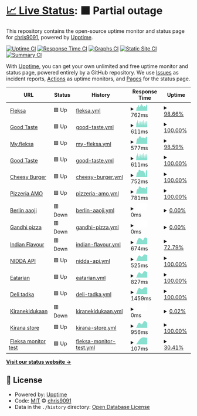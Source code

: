 # [📈 Live Status](https://demo.upptime.js.org): <!--live status--> **🟧 Partial outage**

This repository contains the open-source uptime monitor and status page for [chris9091](https://demo.upptime.js.org), powered by [Upptime](https://github.com/upptime/upptime).

[![Uptime CI](https://github.com/chris9091/Monitor/workflows/Uptime%20CI/badge.svg)](https://github.com/chris9091/Monitor/actions?query=workflow%3A%22Uptime+CI%22)
[![Response Time CI](https://github.com/chris9091/Monitor/workflows/Response%20Time%20CI/badge.svg)](https://github.com/chris9091/Monitor/actions?query=workflow%3A%22Response+Time+CI%22)
[![Graphs CI](https://github.com/chris9091/Monitor/workflows/Graphs%20CI/badge.svg)](https://github.com/chris9091/Monitor/actions?query=workflow%3A%22Graphs+CI%22)
[![Static Site CI](https://github.com/chris9091/Monitor/workflows/Static%20Site%20CI/badge.svg)](https://github.com/chris9091/Monitor/actions?query=workflow%3A%22Static+Site+CI%22)
[![Summary CI](https://github.com/chris9091/Monitor/workflows/Summary%20CI/badge.svg)](https://github.com/chris9091/Monitor/actions?query=workflow%3A%22Summary+CI%22)

With [Upptime](https://upptime.js.org), you can get your own unlimited and free uptime monitor and status page, powered entirely by a GitHub repository. We use [Issues](https://github.com/chris9091/Monitor/issues) as incident reports, [Actions](https://github.com/chris9091/Monitor/actions) as uptime monitors, and [Pages](https://demo.upptime.js.org) for the status page.

<!--start: status pages-->
<!-- This summary is generated by Upptime (https://github.com/upptime/upptime) -->
<!-- Do not edit this manually, your changes will be overwritten -->
<!-- prettier-ignore -->
| URL | Status | History | Response Time | Uptime |
| --- | ------ | ------- | ------------- | ------ |
| <img alt="" src="https://favicons.githubusercontent.com/fleksa.com" height="13"> [Fleksa](https://fleksa.com) | 🟩 Up | [fleksa.yml](https://github.com/chris9091/Monitor/commits/HEAD/history/fleksa.yml) | <details><summary><img alt="Response time graph" src="./graphs/fleksa/response-time-week.png" height="20"> 762ms</summary><br><a href="https://chris9091.github.io/Monitor/history/fleksa"><img alt="Response time 762" src="https://img.shields.io/endpoint?url=https%3A%2F%2Fraw.githubusercontent.com%2Fchris9091%2FMonitor%2FHEAD%2Fapi%2Ffleksa%2Fresponse-time.json"></a><br><a href="https://chris9091.github.io/Monitor/history/fleksa"><img alt="24-hour response time 762" src="https://img.shields.io/endpoint?url=https%3A%2F%2Fraw.githubusercontent.com%2Fchris9091%2FMonitor%2FHEAD%2Fapi%2Ffleksa%2Fresponse-time-day.json"></a><br><a href="https://chris9091.github.io/Monitor/history/fleksa"><img alt="7-day response time 762" src="https://img.shields.io/endpoint?url=https%3A%2F%2Fraw.githubusercontent.com%2Fchris9091%2FMonitor%2FHEAD%2Fapi%2Ffleksa%2Fresponse-time-week.json"></a><br><a href="https://chris9091.github.io/Monitor/history/fleksa"><img alt="30-day response time 762" src="https://img.shields.io/endpoint?url=https%3A%2F%2Fraw.githubusercontent.com%2Fchris9091%2FMonitor%2FHEAD%2Fapi%2Ffleksa%2Fresponse-time-month.json"></a><br><a href="https://chris9091.github.io/Monitor/history/fleksa"><img alt="1-year response time 762" src="https://img.shields.io/endpoint?url=https%3A%2F%2Fraw.githubusercontent.com%2Fchris9091%2FMonitor%2FHEAD%2Fapi%2Ffleksa%2Fresponse-time-year.json"></a></details> | <details><summary><a href="https://chris9091.github.io/Monitor/history/fleksa">98.66%</a></summary><a href="https://chris9091.github.io/Monitor/history/fleksa"><img alt="All-time uptime 98.66%" src="https://img.shields.io/endpoint?url=https%3A%2F%2Fraw.githubusercontent.com%2Fchris9091%2FMonitor%2FHEAD%2Fapi%2Ffleksa%2Fuptime.json"></a><br><a href="https://chris9091.github.io/Monitor/history/fleksa"><img alt="24-hour uptime 98.66%" src="https://img.shields.io/endpoint?url=https%3A%2F%2Fraw.githubusercontent.com%2Fchris9091%2FMonitor%2FHEAD%2Fapi%2Ffleksa%2Fuptime-day.json"></a><br><a href="https://chris9091.github.io/Monitor/history/fleksa"><img alt="7-day uptime 98.66%" src="https://img.shields.io/endpoint?url=https%3A%2F%2Fraw.githubusercontent.com%2Fchris9091%2FMonitor%2FHEAD%2Fapi%2Ffleksa%2Fuptime-week.json"></a><br><a href="https://chris9091.github.io/Monitor/history/fleksa"><img alt="30-day uptime 98.66%" src="https://img.shields.io/endpoint?url=https%3A%2F%2Fraw.githubusercontent.com%2Fchris9091%2FMonitor%2FHEAD%2Fapi%2Ffleksa%2Fuptime-month.json"></a><br><a href="https://chris9091.github.io/Monitor/history/fleksa"><img alt="1-year uptime 98.66%" src="https://img.shields.io/endpoint?url=https%3A%2F%2Fraw.githubusercontent.com%2Fchris9091%2FMonitor%2FHEAD%2Fapi%2Ffleksa%2Fuptime-year.json"></a></details>
| <img alt="" src="https://favicons.githubusercontent.com/goodtaste.fleksa.de" height="13"> [Good Taste](https://goodtaste.fleksa.de) | 🟩 Up | [good-taste.yml](https://github.com/chris9091/Monitor/commits/HEAD/history/good-taste.yml) | <details><summary><img alt="Response time graph" src="./graphs/good-taste/response-time-week.png" height="20"> 611ms</summary><br><a href="https://chris9091.github.io/Monitor/history/good-taste"><img alt="Response time 611" src="https://img.shields.io/endpoint?url=https%3A%2F%2Fraw.githubusercontent.com%2Fchris9091%2FMonitor%2FHEAD%2Fapi%2Fgood-taste%2Fresponse-time.json"></a><br><a href="https://chris9091.github.io/Monitor/history/good-taste"><img alt="24-hour response time 611" src="https://img.shields.io/endpoint?url=https%3A%2F%2Fraw.githubusercontent.com%2Fchris9091%2FMonitor%2FHEAD%2Fapi%2Fgood-taste%2Fresponse-time-day.json"></a><br><a href="https://chris9091.github.io/Monitor/history/good-taste"><img alt="7-day response time 611" src="https://img.shields.io/endpoint?url=https%3A%2F%2Fraw.githubusercontent.com%2Fchris9091%2FMonitor%2FHEAD%2Fapi%2Fgood-taste%2Fresponse-time-week.json"></a><br><a href="https://chris9091.github.io/Monitor/history/good-taste"><img alt="30-day response time 611" src="https://img.shields.io/endpoint?url=https%3A%2F%2Fraw.githubusercontent.com%2Fchris9091%2FMonitor%2FHEAD%2Fapi%2Fgood-taste%2Fresponse-time-month.json"></a><br><a href="https://chris9091.github.io/Monitor/history/good-taste"><img alt="1-year response time 611" src="https://img.shields.io/endpoint?url=https%3A%2F%2Fraw.githubusercontent.com%2Fchris9091%2FMonitor%2FHEAD%2Fapi%2Fgood-taste%2Fresponse-time-year.json"></a></details> | <details><summary><a href="https://chris9091.github.io/Monitor/history/good-taste">100.00%</a></summary><a href="https://chris9091.github.io/Monitor/history/good-taste"><img alt="All-time uptime 100.00%" src="https://img.shields.io/endpoint?url=https%3A%2F%2Fraw.githubusercontent.com%2Fchris9091%2FMonitor%2FHEAD%2Fapi%2Fgood-taste%2Fuptime.json"></a><br><a href="https://chris9091.github.io/Monitor/history/good-taste"><img alt="24-hour uptime 100.00%" src="https://img.shields.io/endpoint?url=https%3A%2F%2Fraw.githubusercontent.com%2Fchris9091%2FMonitor%2FHEAD%2Fapi%2Fgood-taste%2Fuptime-day.json"></a><br><a href="https://chris9091.github.io/Monitor/history/good-taste"><img alt="7-day uptime 100.00%" src="https://img.shields.io/endpoint?url=https%3A%2F%2Fraw.githubusercontent.com%2Fchris9091%2FMonitor%2FHEAD%2Fapi%2Fgood-taste%2Fuptime-week.json"></a><br><a href="https://chris9091.github.io/Monitor/history/good-taste"><img alt="30-day uptime 100.00%" src="https://img.shields.io/endpoint?url=https%3A%2F%2Fraw.githubusercontent.com%2Fchris9091%2FMonitor%2FHEAD%2Fapi%2Fgood-taste%2Fuptime-month.json"></a><br><a href="https://chris9091.github.io/Monitor/history/good-taste"><img alt="1-year uptime 100.00%" src="https://img.shields.io/endpoint?url=https%3A%2F%2Fraw.githubusercontent.com%2Fchris9091%2FMonitor%2FHEAD%2Fapi%2Fgood-taste%2Fuptime-year.json"></a></details>
| <img alt="" src="https://favicons.githubusercontent.com/my.fleksa.com" height="13"> [My.fleksa](https://my.fleksa.com) | 🟩 Up | [my-fleksa.yml](https://github.com/chris9091/Monitor/commits/HEAD/history/my-fleksa.yml) | <details><summary><img alt="Response time graph" src="./graphs/my-fleksa/response-time-week.png" height="20"> 577ms</summary><br><a href="https://chris9091.github.io/Monitor/history/my-fleksa"><img alt="Response time 577" src="https://img.shields.io/endpoint?url=https%3A%2F%2Fraw.githubusercontent.com%2Fchris9091%2FMonitor%2FHEAD%2Fapi%2Fmy-fleksa%2Fresponse-time.json"></a><br><a href="https://chris9091.github.io/Monitor/history/my-fleksa"><img alt="24-hour response time 577" src="https://img.shields.io/endpoint?url=https%3A%2F%2Fraw.githubusercontent.com%2Fchris9091%2FMonitor%2FHEAD%2Fapi%2Fmy-fleksa%2Fresponse-time-day.json"></a><br><a href="https://chris9091.github.io/Monitor/history/my-fleksa"><img alt="7-day response time 577" src="https://img.shields.io/endpoint?url=https%3A%2F%2Fraw.githubusercontent.com%2Fchris9091%2FMonitor%2FHEAD%2Fapi%2Fmy-fleksa%2Fresponse-time-week.json"></a><br><a href="https://chris9091.github.io/Monitor/history/my-fleksa"><img alt="30-day response time 577" src="https://img.shields.io/endpoint?url=https%3A%2F%2Fraw.githubusercontent.com%2Fchris9091%2FMonitor%2FHEAD%2Fapi%2Fmy-fleksa%2Fresponse-time-month.json"></a><br><a href="https://chris9091.github.io/Monitor/history/my-fleksa"><img alt="1-year response time 577" src="https://img.shields.io/endpoint?url=https%3A%2F%2Fraw.githubusercontent.com%2Fchris9091%2FMonitor%2FHEAD%2Fapi%2Fmy-fleksa%2Fresponse-time-year.json"></a></details> | <details><summary><a href="https://chris9091.github.io/Monitor/history/my-fleksa">98.59%</a></summary><a href="https://chris9091.github.io/Monitor/history/my-fleksa"><img alt="All-time uptime 98.59%" src="https://img.shields.io/endpoint?url=https%3A%2F%2Fraw.githubusercontent.com%2Fchris9091%2FMonitor%2FHEAD%2Fapi%2Fmy-fleksa%2Fuptime.json"></a><br><a href="https://chris9091.github.io/Monitor/history/my-fleksa"><img alt="24-hour uptime 98.59%" src="https://img.shields.io/endpoint?url=https%3A%2F%2Fraw.githubusercontent.com%2Fchris9091%2FMonitor%2FHEAD%2Fapi%2Fmy-fleksa%2Fuptime-day.json"></a><br><a href="https://chris9091.github.io/Monitor/history/my-fleksa"><img alt="7-day uptime 98.59%" src="https://img.shields.io/endpoint?url=https%3A%2F%2Fraw.githubusercontent.com%2Fchris9091%2FMonitor%2FHEAD%2Fapi%2Fmy-fleksa%2Fuptime-week.json"></a><br><a href="https://chris9091.github.io/Monitor/history/my-fleksa"><img alt="30-day uptime 98.59%" src="https://img.shields.io/endpoint?url=https%3A%2F%2Fraw.githubusercontent.com%2Fchris9091%2FMonitor%2FHEAD%2Fapi%2Fmy-fleksa%2Fuptime-month.json"></a><br><a href="https://chris9091.github.io/Monitor/history/my-fleksa"><img alt="1-year uptime 98.59%" src="https://img.shields.io/endpoint?url=https%3A%2F%2Fraw.githubusercontent.com%2Fchris9091%2FMonitor%2FHEAD%2Fapi%2Fmy-fleksa%2Fuptime-year.json"></a></details>
| <img alt="" src="https://favicons.githubusercontent.com/goodtaste.fleksa.de" height="13"> [Good Taste](https://goodtaste.fleksa.de/) | 🟩 Up | [good-taste.yml](https://github.com/chris9091/Monitor/commits/HEAD/history/good-taste.yml) | <details><summary><img alt="Response time graph" src="./graphs/good-taste/response-time-week.png" height="20"> 611ms</summary><br><a href="https://chris9091.github.io/Monitor/history/good-taste"><img alt="Response time 611" src="https://img.shields.io/endpoint?url=https%3A%2F%2Fraw.githubusercontent.com%2Fchris9091%2FMonitor%2FHEAD%2Fapi%2Fgood-taste%2Fresponse-time.json"></a><br><a href="https://chris9091.github.io/Monitor/history/good-taste"><img alt="24-hour response time 611" src="https://img.shields.io/endpoint?url=https%3A%2F%2Fraw.githubusercontent.com%2Fchris9091%2FMonitor%2FHEAD%2Fapi%2Fgood-taste%2Fresponse-time-day.json"></a><br><a href="https://chris9091.github.io/Monitor/history/good-taste"><img alt="7-day response time 611" src="https://img.shields.io/endpoint?url=https%3A%2F%2Fraw.githubusercontent.com%2Fchris9091%2FMonitor%2FHEAD%2Fapi%2Fgood-taste%2Fresponse-time-week.json"></a><br><a href="https://chris9091.github.io/Monitor/history/good-taste"><img alt="30-day response time 611" src="https://img.shields.io/endpoint?url=https%3A%2F%2Fraw.githubusercontent.com%2Fchris9091%2FMonitor%2FHEAD%2Fapi%2Fgood-taste%2Fresponse-time-month.json"></a><br><a href="https://chris9091.github.io/Monitor/history/good-taste"><img alt="1-year response time 611" src="https://img.shields.io/endpoint?url=https%3A%2F%2Fraw.githubusercontent.com%2Fchris9091%2FMonitor%2FHEAD%2Fapi%2Fgood-taste%2Fresponse-time-year.json"></a></details> | <details><summary><a href="https://chris9091.github.io/Monitor/history/good-taste">100.00%</a></summary><a href="https://chris9091.github.io/Monitor/history/good-taste"><img alt="All-time uptime 100.00%" src="https://img.shields.io/endpoint?url=https%3A%2F%2Fraw.githubusercontent.com%2Fchris9091%2FMonitor%2FHEAD%2Fapi%2Fgood-taste%2Fuptime.json"></a><br><a href="https://chris9091.github.io/Monitor/history/good-taste"><img alt="24-hour uptime 100.00%" src="https://img.shields.io/endpoint?url=https%3A%2F%2Fraw.githubusercontent.com%2Fchris9091%2FMonitor%2FHEAD%2Fapi%2Fgood-taste%2Fuptime-day.json"></a><br><a href="https://chris9091.github.io/Monitor/history/good-taste"><img alt="7-day uptime 100.00%" src="https://img.shields.io/endpoint?url=https%3A%2F%2Fraw.githubusercontent.com%2Fchris9091%2FMonitor%2FHEAD%2Fapi%2Fgood-taste%2Fuptime-week.json"></a><br><a href="https://chris9091.github.io/Monitor/history/good-taste"><img alt="30-day uptime 100.00%" src="https://img.shields.io/endpoint?url=https%3A%2F%2Fraw.githubusercontent.com%2Fchris9091%2FMonitor%2FHEAD%2Fapi%2Fgood-taste%2Fuptime-month.json"></a><br><a href="https://chris9091.github.io/Monitor/history/good-taste"><img alt="1-year uptime 100.00%" src="https://img.shields.io/endpoint?url=https%3A%2F%2Fraw.githubusercontent.com%2Fchris9091%2FMonitor%2FHEAD%2Fapi%2Fgood-taste%2Fuptime-year.json"></a></details>
| <img alt="" src="https://favicons.githubusercontent.com/cheesyburger-walsrode.de" height="13"> [Cheesy Burger](https://cheesyburger-walsrode.de/) | 🟩 Up | [cheesy-burger.yml](https://github.com/chris9091/Monitor/commits/HEAD/history/cheesy-burger.yml) | <details><summary><img alt="Response time graph" src="./graphs/cheesy-burger/response-time-week.png" height="20"> 752ms</summary><br><a href="https://chris9091.github.io/Monitor/history/cheesy-burger"><img alt="Response time 752" src="https://img.shields.io/endpoint?url=https%3A%2F%2Fraw.githubusercontent.com%2Fchris9091%2FMonitor%2FHEAD%2Fapi%2Fcheesy-burger%2Fresponse-time.json"></a><br><a href="https://chris9091.github.io/Monitor/history/cheesy-burger"><img alt="24-hour response time 752" src="https://img.shields.io/endpoint?url=https%3A%2F%2Fraw.githubusercontent.com%2Fchris9091%2FMonitor%2FHEAD%2Fapi%2Fcheesy-burger%2Fresponse-time-day.json"></a><br><a href="https://chris9091.github.io/Monitor/history/cheesy-burger"><img alt="7-day response time 752" src="https://img.shields.io/endpoint?url=https%3A%2F%2Fraw.githubusercontent.com%2Fchris9091%2FMonitor%2FHEAD%2Fapi%2Fcheesy-burger%2Fresponse-time-week.json"></a><br><a href="https://chris9091.github.io/Monitor/history/cheesy-burger"><img alt="30-day response time 752" src="https://img.shields.io/endpoint?url=https%3A%2F%2Fraw.githubusercontent.com%2Fchris9091%2FMonitor%2FHEAD%2Fapi%2Fcheesy-burger%2Fresponse-time-month.json"></a><br><a href="https://chris9091.github.io/Monitor/history/cheesy-burger"><img alt="1-year response time 752" src="https://img.shields.io/endpoint?url=https%3A%2F%2Fraw.githubusercontent.com%2Fchris9091%2FMonitor%2FHEAD%2Fapi%2Fcheesy-burger%2Fresponse-time-year.json"></a></details> | <details><summary><a href="https://chris9091.github.io/Monitor/history/cheesy-burger">100.00%</a></summary><a href="https://chris9091.github.io/Monitor/history/cheesy-burger"><img alt="All-time uptime 100.00%" src="https://img.shields.io/endpoint?url=https%3A%2F%2Fraw.githubusercontent.com%2Fchris9091%2FMonitor%2FHEAD%2Fapi%2Fcheesy-burger%2Fuptime.json"></a><br><a href="https://chris9091.github.io/Monitor/history/cheesy-burger"><img alt="24-hour uptime 100.00%" src="https://img.shields.io/endpoint?url=https%3A%2F%2Fraw.githubusercontent.com%2Fchris9091%2FMonitor%2FHEAD%2Fapi%2Fcheesy-burger%2Fuptime-day.json"></a><br><a href="https://chris9091.github.io/Monitor/history/cheesy-burger"><img alt="7-day uptime 100.00%" src="https://img.shields.io/endpoint?url=https%3A%2F%2Fraw.githubusercontent.com%2Fchris9091%2FMonitor%2FHEAD%2Fapi%2Fcheesy-burger%2Fuptime-week.json"></a><br><a href="https://chris9091.github.io/Monitor/history/cheesy-burger"><img alt="30-day uptime 100.00%" src="https://img.shields.io/endpoint?url=https%3A%2F%2Fraw.githubusercontent.com%2Fchris9091%2FMonitor%2FHEAD%2Fapi%2Fcheesy-burger%2Fuptime-month.json"></a><br><a href="https://chris9091.github.io/Monitor/history/cheesy-burger"><img alt="1-year uptime 100.00%" src="https://img.shields.io/endpoint?url=https%3A%2F%2Fraw.githubusercontent.com%2Fchris9091%2FMonitor%2FHEAD%2Fapi%2Fcheesy-burger%2Fuptime-year.json"></a></details>
| <img alt="" src="https://favicons.githubusercontent.com/amopizzeria.de" height="13"> [Pizzeria AMO](https://amopizzeria.de) | 🟩 Up | [pizzeria-amo.yml](https://github.com/chris9091/Monitor/commits/HEAD/history/pizzeria-amo.yml) | <details><summary><img alt="Response time graph" src="./graphs/pizzeria-amo/response-time-week.png" height="20"> 781ms</summary><br><a href="https://chris9091.github.io/Monitor/history/pizzeria-amo"><img alt="Response time 781" src="https://img.shields.io/endpoint?url=https%3A%2F%2Fraw.githubusercontent.com%2Fchris9091%2FMonitor%2FHEAD%2Fapi%2Fpizzeria-amo%2Fresponse-time.json"></a><br><a href="https://chris9091.github.io/Monitor/history/pizzeria-amo"><img alt="24-hour response time 781" src="https://img.shields.io/endpoint?url=https%3A%2F%2Fraw.githubusercontent.com%2Fchris9091%2FMonitor%2FHEAD%2Fapi%2Fpizzeria-amo%2Fresponse-time-day.json"></a><br><a href="https://chris9091.github.io/Monitor/history/pizzeria-amo"><img alt="7-day response time 781" src="https://img.shields.io/endpoint?url=https%3A%2F%2Fraw.githubusercontent.com%2Fchris9091%2FMonitor%2FHEAD%2Fapi%2Fpizzeria-amo%2Fresponse-time-week.json"></a><br><a href="https://chris9091.github.io/Monitor/history/pizzeria-amo"><img alt="30-day response time 781" src="https://img.shields.io/endpoint?url=https%3A%2F%2Fraw.githubusercontent.com%2Fchris9091%2FMonitor%2FHEAD%2Fapi%2Fpizzeria-amo%2Fresponse-time-month.json"></a><br><a href="https://chris9091.github.io/Monitor/history/pizzeria-amo"><img alt="1-year response time 781" src="https://img.shields.io/endpoint?url=https%3A%2F%2Fraw.githubusercontent.com%2Fchris9091%2FMonitor%2FHEAD%2Fapi%2Fpizzeria-amo%2Fresponse-time-year.json"></a></details> | <details><summary><a href="https://chris9091.github.io/Monitor/history/pizzeria-amo">100.00%</a></summary><a href="https://chris9091.github.io/Monitor/history/pizzeria-amo"><img alt="All-time uptime 100.00%" src="https://img.shields.io/endpoint?url=https%3A%2F%2Fraw.githubusercontent.com%2Fchris9091%2FMonitor%2FHEAD%2Fapi%2Fpizzeria-amo%2Fuptime.json"></a><br><a href="https://chris9091.github.io/Monitor/history/pizzeria-amo"><img alt="24-hour uptime 100.00%" src="https://img.shields.io/endpoint?url=https%3A%2F%2Fraw.githubusercontent.com%2Fchris9091%2FMonitor%2FHEAD%2Fapi%2Fpizzeria-amo%2Fuptime-day.json"></a><br><a href="https://chris9091.github.io/Monitor/history/pizzeria-amo"><img alt="7-day uptime 100.00%" src="https://img.shields.io/endpoint?url=https%3A%2F%2Fraw.githubusercontent.com%2Fchris9091%2FMonitor%2FHEAD%2Fapi%2Fpizzeria-amo%2Fuptime-week.json"></a><br><a href="https://chris9091.github.io/Monitor/history/pizzeria-amo"><img alt="30-day uptime 100.00%" src="https://img.shields.io/endpoint?url=https%3A%2F%2Fraw.githubusercontent.com%2Fchris9091%2FMonitor%2FHEAD%2Fapi%2Fpizzeria-amo%2Fuptime-month.json"></a><br><a href="https://chris9091.github.io/Monitor/history/pizzeria-amo"><img alt="1-year uptime 100.00%" src="https://img.shields.io/endpoint?url=https%3A%2F%2Fraw.githubusercontent.com%2Fchris9091%2FMonitor%2FHEAD%2Fapi%2Fpizzeria-amo%2Fuptime-year.json"></a></details>
| <img alt="" src="https://favicons.githubusercontent.com/berlin-aaoji.de" height="13"> [Berlin aaoji](https://berlin-aaoji.de) | 🟥 Down | [berlin-aaoji.yml](https://github.com/chris9091/Monitor/commits/HEAD/history/berlin-aaoji.yml) | <details><summary><img alt="Response time graph" src="./graphs/berlin-aaoji/response-time-week.png" height="20"> 0ms</summary><br><a href="https://chris9091.github.io/Monitor/history/berlin-aaoji"><img alt="Response time 0" src="https://img.shields.io/endpoint?url=https%3A%2F%2Fraw.githubusercontent.com%2Fchris9091%2FMonitor%2FHEAD%2Fapi%2Fberlin-aaoji%2Fresponse-time.json"></a><br><a href="https://chris9091.github.io/Monitor/history/berlin-aaoji"><img alt="24-hour response time 0" src="https://img.shields.io/endpoint?url=https%3A%2F%2Fraw.githubusercontent.com%2Fchris9091%2FMonitor%2FHEAD%2Fapi%2Fberlin-aaoji%2Fresponse-time-day.json"></a><br><a href="https://chris9091.github.io/Monitor/history/berlin-aaoji"><img alt="7-day response time 0" src="https://img.shields.io/endpoint?url=https%3A%2F%2Fraw.githubusercontent.com%2Fchris9091%2FMonitor%2FHEAD%2Fapi%2Fberlin-aaoji%2Fresponse-time-week.json"></a><br><a href="https://chris9091.github.io/Monitor/history/berlin-aaoji"><img alt="30-day response time 0" src="https://img.shields.io/endpoint?url=https%3A%2F%2Fraw.githubusercontent.com%2Fchris9091%2FMonitor%2FHEAD%2Fapi%2Fberlin-aaoji%2Fresponse-time-month.json"></a><br><a href="https://chris9091.github.io/Monitor/history/berlin-aaoji"><img alt="1-year response time 0" src="https://img.shields.io/endpoint?url=https%3A%2F%2Fraw.githubusercontent.com%2Fchris9091%2FMonitor%2FHEAD%2Fapi%2Fberlin-aaoji%2Fresponse-time-year.json"></a></details> | <details><summary><a href="https://chris9091.github.io/Monitor/history/berlin-aaoji">0.00%</a></summary><a href="https://chris9091.github.io/Monitor/history/berlin-aaoji"><img alt="All-time uptime 0.00%" src="https://img.shields.io/endpoint?url=https%3A%2F%2Fraw.githubusercontent.com%2Fchris9091%2FMonitor%2FHEAD%2Fapi%2Fberlin-aaoji%2Fuptime.json"></a><br><a href="https://chris9091.github.io/Monitor/history/berlin-aaoji"><img alt="24-hour uptime 0.00%" src="https://img.shields.io/endpoint?url=https%3A%2F%2Fraw.githubusercontent.com%2Fchris9091%2FMonitor%2FHEAD%2Fapi%2Fberlin-aaoji%2Fuptime-day.json"></a><br><a href="https://chris9091.github.io/Monitor/history/berlin-aaoji"><img alt="7-day uptime 0.00%" src="https://img.shields.io/endpoint?url=https%3A%2F%2Fraw.githubusercontent.com%2Fchris9091%2FMonitor%2FHEAD%2Fapi%2Fberlin-aaoji%2Fuptime-week.json"></a><br><a href="https://chris9091.github.io/Monitor/history/berlin-aaoji"><img alt="30-day uptime 0.00%" src="https://img.shields.io/endpoint?url=https%3A%2F%2Fraw.githubusercontent.com%2Fchris9091%2FMonitor%2FHEAD%2Fapi%2Fberlin-aaoji%2Fuptime-month.json"></a><br><a href="https://chris9091.github.io/Monitor/history/berlin-aaoji"><img alt="1-year uptime 0.00%" src="https://img.shields.io/endpoint?url=https%3A%2F%2Fraw.githubusercontent.com%2Fchris9091%2FMonitor%2FHEAD%2Fapi%2Fberlin-aaoji%2Fuptime-year.json"></a></details>
| <img alt="" src="https://favicons.githubusercontent.com/gandhipizzaservice.de" height="13"> [Gandhi pizza](http://gandhipizzaservice.de) | 🟥 Down | [gandhi-pizza.yml](https://github.com/chris9091/Monitor/commits/HEAD/history/gandhi-pizza.yml) | <details><summary><img alt="Response time graph" src="./graphs/gandhi-pizza/response-time-week.png" height="20"> 0ms</summary><br><a href="https://chris9091.github.io/Monitor/history/gandhi-pizza"><img alt="Response time 0" src="https://img.shields.io/endpoint?url=https%3A%2F%2Fraw.githubusercontent.com%2Fchris9091%2FMonitor%2FHEAD%2Fapi%2Fgandhi-pizza%2Fresponse-time.json"></a><br><a href="https://chris9091.github.io/Monitor/history/gandhi-pizza"><img alt="24-hour response time 0" src="https://img.shields.io/endpoint?url=https%3A%2F%2Fraw.githubusercontent.com%2Fchris9091%2FMonitor%2FHEAD%2Fapi%2Fgandhi-pizza%2Fresponse-time-day.json"></a><br><a href="https://chris9091.github.io/Monitor/history/gandhi-pizza"><img alt="7-day response time 0" src="https://img.shields.io/endpoint?url=https%3A%2F%2Fraw.githubusercontent.com%2Fchris9091%2FMonitor%2FHEAD%2Fapi%2Fgandhi-pizza%2Fresponse-time-week.json"></a><br><a href="https://chris9091.github.io/Monitor/history/gandhi-pizza"><img alt="30-day response time 0" src="https://img.shields.io/endpoint?url=https%3A%2F%2Fraw.githubusercontent.com%2Fchris9091%2FMonitor%2FHEAD%2Fapi%2Fgandhi-pizza%2Fresponse-time-month.json"></a><br><a href="https://chris9091.github.io/Monitor/history/gandhi-pizza"><img alt="1-year response time 0" src="https://img.shields.io/endpoint?url=https%3A%2F%2Fraw.githubusercontent.com%2Fchris9091%2FMonitor%2FHEAD%2Fapi%2Fgandhi-pizza%2Fresponse-time-year.json"></a></details> | <details><summary><a href="https://chris9091.github.io/Monitor/history/gandhi-pizza">0.00%</a></summary><a href="https://chris9091.github.io/Monitor/history/gandhi-pizza"><img alt="All-time uptime 0.00%" src="https://img.shields.io/endpoint?url=https%3A%2F%2Fraw.githubusercontent.com%2Fchris9091%2FMonitor%2FHEAD%2Fapi%2Fgandhi-pizza%2Fuptime.json"></a><br><a href="https://chris9091.github.io/Monitor/history/gandhi-pizza"><img alt="24-hour uptime 0.00%" src="https://img.shields.io/endpoint?url=https%3A%2F%2Fraw.githubusercontent.com%2Fchris9091%2FMonitor%2FHEAD%2Fapi%2Fgandhi-pizza%2Fuptime-day.json"></a><br><a href="https://chris9091.github.io/Monitor/history/gandhi-pizza"><img alt="7-day uptime 0.00%" src="https://img.shields.io/endpoint?url=https%3A%2F%2Fraw.githubusercontent.com%2Fchris9091%2FMonitor%2FHEAD%2Fapi%2Fgandhi-pizza%2Fuptime-week.json"></a><br><a href="https://chris9091.github.io/Monitor/history/gandhi-pizza"><img alt="30-day uptime 0.00%" src="https://img.shields.io/endpoint?url=https%3A%2F%2Fraw.githubusercontent.com%2Fchris9091%2FMonitor%2FHEAD%2Fapi%2Fgandhi-pizza%2Fuptime-month.json"></a><br><a href="https://chris9091.github.io/Monitor/history/gandhi-pizza"><img alt="1-year uptime 0.00%" src="https://img.shields.io/endpoint?url=https%3A%2F%2Fraw.githubusercontent.com%2Fchris9091%2FMonitor%2FHEAD%2Fapi%2Fgandhi-pizza%2Fuptime-year.json"></a></details>
| <img alt="" src="https://favicons.githubusercontent.com/indianflavour.de" height="13"> [Indian Flavour](http://indianflavour.de) | 🟥 Down | [indian-flavour.yml](https://github.com/chris9091/Monitor/commits/HEAD/history/indian-flavour.yml) | <details><summary><img alt="Response time graph" src="./graphs/indian-flavour/response-time-week.png" height="20"> 674ms</summary><br><a href="https://chris9091.github.io/Monitor/history/indian-flavour"><img alt="Response time 674" src="https://img.shields.io/endpoint?url=https%3A%2F%2Fraw.githubusercontent.com%2Fchris9091%2FMonitor%2FHEAD%2Fapi%2Findian-flavour%2Fresponse-time.json"></a><br><a href="https://chris9091.github.io/Monitor/history/indian-flavour"><img alt="24-hour response time 674" src="https://img.shields.io/endpoint?url=https%3A%2F%2Fraw.githubusercontent.com%2Fchris9091%2FMonitor%2FHEAD%2Fapi%2Findian-flavour%2Fresponse-time-day.json"></a><br><a href="https://chris9091.github.io/Monitor/history/indian-flavour"><img alt="7-day response time 674" src="https://img.shields.io/endpoint?url=https%3A%2F%2Fraw.githubusercontent.com%2Fchris9091%2FMonitor%2FHEAD%2Fapi%2Findian-flavour%2Fresponse-time-week.json"></a><br><a href="https://chris9091.github.io/Monitor/history/indian-flavour"><img alt="30-day response time 674" src="https://img.shields.io/endpoint?url=https%3A%2F%2Fraw.githubusercontent.com%2Fchris9091%2FMonitor%2FHEAD%2Fapi%2Findian-flavour%2Fresponse-time-month.json"></a><br><a href="https://chris9091.github.io/Monitor/history/indian-flavour"><img alt="1-year response time 674" src="https://img.shields.io/endpoint?url=https%3A%2F%2Fraw.githubusercontent.com%2Fchris9091%2FMonitor%2FHEAD%2Fapi%2Findian-flavour%2Fresponse-time-year.json"></a></details> | <details><summary><a href="https://chris9091.github.io/Monitor/history/indian-flavour">72.79%</a></summary><a href="https://chris9091.github.io/Monitor/history/indian-flavour"><img alt="All-time uptime 72.79%" src="https://img.shields.io/endpoint?url=https%3A%2F%2Fraw.githubusercontent.com%2Fchris9091%2FMonitor%2FHEAD%2Fapi%2Findian-flavour%2Fuptime.json"></a><br><a href="https://chris9091.github.io/Monitor/history/indian-flavour"><img alt="24-hour uptime 72.79%" src="https://img.shields.io/endpoint?url=https%3A%2F%2Fraw.githubusercontent.com%2Fchris9091%2FMonitor%2FHEAD%2Fapi%2Findian-flavour%2Fuptime-day.json"></a><br><a href="https://chris9091.github.io/Monitor/history/indian-flavour"><img alt="7-day uptime 72.79%" src="https://img.shields.io/endpoint?url=https%3A%2F%2Fraw.githubusercontent.com%2Fchris9091%2FMonitor%2FHEAD%2Fapi%2Findian-flavour%2Fuptime-week.json"></a><br><a href="https://chris9091.github.io/Monitor/history/indian-flavour"><img alt="30-day uptime 72.79%" src="https://img.shields.io/endpoint?url=https%3A%2F%2Fraw.githubusercontent.com%2Fchris9091%2FMonitor%2FHEAD%2Fapi%2Findian-flavour%2Fuptime-month.json"></a><br><a href="https://chris9091.github.io/Monitor/history/indian-flavour"><img alt="1-year uptime 72.79%" src="https://img.shields.io/endpoint?url=https%3A%2F%2Fraw.githubusercontent.com%2Fchris9091%2FMonitor%2FHEAD%2Fapi%2Findian-flavour%2Fuptime-year.json"></a></details>
| <img alt="" src="https://favicons.githubusercontent.com/my.fleksa.com" height="13"> [NIDDA API](https://my.fleksa.com/pyapi/shop/restaurant-nidda.de/index) | 🟩 Up | [nidda-api.yml](https://github.com/chris9091/Monitor/commits/HEAD/history/nidda-api.yml) | <details><summary><img alt="Response time graph" src="./graphs/nidda-api/response-time-week.png" height="20"> 525ms</summary><br><a href="https://chris9091.github.io/Monitor/history/nidda-api"><img alt="Response time 525" src="https://img.shields.io/endpoint?url=https%3A%2F%2Fraw.githubusercontent.com%2Fchris9091%2FMonitor%2FHEAD%2Fapi%2Fnidda-api%2Fresponse-time.json"></a><br><a href="https://chris9091.github.io/Monitor/history/nidda-api"><img alt="24-hour response time 525" src="https://img.shields.io/endpoint?url=https%3A%2F%2Fraw.githubusercontent.com%2Fchris9091%2FMonitor%2FHEAD%2Fapi%2Fnidda-api%2Fresponse-time-day.json"></a><br><a href="https://chris9091.github.io/Monitor/history/nidda-api"><img alt="7-day response time 525" src="https://img.shields.io/endpoint?url=https%3A%2F%2Fraw.githubusercontent.com%2Fchris9091%2FMonitor%2FHEAD%2Fapi%2Fnidda-api%2Fresponse-time-week.json"></a><br><a href="https://chris9091.github.io/Monitor/history/nidda-api"><img alt="30-day response time 525" src="https://img.shields.io/endpoint?url=https%3A%2F%2Fraw.githubusercontent.com%2Fchris9091%2FMonitor%2FHEAD%2Fapi%2Fnidda-api%2Fresponse-time-month.json"></a><br><a href="https://chris9091.github.io/Monitor/history/nidda-api"><img alt="1-year response time 525" src="https://img.shields.io/endpoint?url=https%3A%2F%2Fraw.githubusercontent.com%2Fchris9091%2FMonitor%2FHEAD%2Fapi%2Fnidda-api%2Fresponse-time-year.json"></a></details> | <details><summary><a href="https://chris9091.github.io/Monitor/history/nidda-api">100.00%</a></summary><a href="https://chris9091.github.io/Monitor/history/nidda-api"><img alt="All-time uptime 100.00%" src="https://img.shields.io/endpoint?url=https%3A%2F%2Fraw.githubusercontent.com%2Fchris9091%2FMonitor%2FHEAD%2Fapi%2Fnidda-api%2Fuptime.json"></a><br><a href="https://chris9091.github.io/Monitor/history/nidda-api"><img alt="24-hour uptime 100.00%" src="https://img.shields.io/endpoint?url=https%3A%2F%2Fraw.githubusercontent.com%2Fchris9091%2FMonitor%2FHEAD%2Fapi%2Fnidda-api%2Fuptime-day.json"></a><br><a href="https://chris9091.github.io/Monitor/history/nidda-api"><img alt="7-day uptime 100.00%" src="https://img.shields.io/endpoint?url=https%3A%2F%2Fraw.githubusercontent.com%2Fchris9091%2FMonitor%2FHEAD%2Fapi%2Fnidda-api%2Fuptime-week.json"></a><br><a href="https://chris9091.github.io/Monitor/history/nidda-api"><img alt="30-day uptime 100.00%" src="https://img.shields.io/endpoint?url=https%3A%2F%2Fraw.githubusercontent.com%2Fchris9091%2FMonitor%2FHEAD%2Fapi%2Fnidda-api%2Fuptime-month.json"></a><br><a href="https://chris9091.github.io/Monitor/history/nidda-api"><img alt="1-year uptime 100.00%" src="https://img.shields.io/endpoint?url=https%3A%2F%2Fraw.githubusercontent.com%2Fchris9091%2FMonitor%2FHEAD%2Fapi%2Fnidda-api%2Fuptime-year.json"></a></details>
| <img alt="" src="https://favicons.githubusercontent.com/eatarian.com" height="13"> [Eatarian](https://eatarian.com) | 🟩 Up | [eatarian.yml](https://github.com/chris9091/Monitor/commits/HEAD/history/eatarian.yml) | <details><summary><img alt="Response time graph" src="./graphs/eatarian/response-time-week.png" height="20"> 827ms</summary><br><a href="https://chris9091.github.io/Monitor/history/eatarian"><img alt="Response time 827" src="https://img.shields.io/endpoint?url=https%3A%2F%2Fraw.githubusercontent.com%2Fchris9091%2FMonitor%2FHEAD%2Fapi%2Featarian%2Fresponse-time.json"></a><br><a href="https://chris9091.github.io/Monitor/history/eatarian"><img alt="24-hour response time 827" src="https://img.shields.io/endpoint?url=https%3A%2F%2Fraw.githubusercontent.com%2Fchris9091%2FMonitor%2FHEAD%2Fapi%2Featarian%2Fresponse-time-day.json"></a><br><a href="https://chris9091.github.io/Monitor/history/eatarian"><img alt="7-day response time 827" src="https://img.shields.io/endpoint?url=https%3A%2F%2Fraw.githubusercontent.com%2Fchris9091%2FMonitor%2FHEAD%2Fapi%2Featarian%2Fresponse-time-week.json"></a><br><a href="https://chris9091.github.io/Monitor/history/eatarian"><img alt="30-day response time 827" src="https://img.shields.io/endpoint?url=https%3A%2F%2Fraw.githubusercontent.com%2Fchris9091%2FMonitor%2FHEAD%2Fapi%2Featarian%2Fresponse-time-month.json"></a><br><a href="https://chris9091.github.io/Monitor/history/eatarian"><img alt="1-year response time 827" src="https://img.shields.io/endpoint?url=https%3A%2F%2Fraw.githubusercontent.com%2Fchris9091%2FMonitor%2FHEAD%2Fapi%2Featarian%2Fresponse-time-year.json"></a></details> | <details><summary><a href="https://chris9091.github.io/Monitor/history/eatarian">100.00%</a></summary><a href="https://chris9091.github.io/Monitor/history/eatarian"><img alt="All-time uptime 100.00%" src="https://img.shields.io/endpoint?url=https%3A%2F%2Fraw.githubusercontent.com%2Fchris9091%2FMonitor%2FHEAD%2Fapi%2Featarian%2Fuptime.json"></a><br><a href="https://chris9091.github.io/Monitor/history/eatarian"><img alt="24-hour uptime 100.00%" src="https://img.shields.io/endpoint?url=https%3A%2F%2Fraw.githubusercontent.com%2Fchris9091%2FMonitor%2FHEAD%2Fapi%2Featarian%2Fuptime-day.json"></a><br><a href="https://chris9091.github.io/Monitor/history/eatarian"><img alt="7-day uptime 100.00%" src="https://img.shields.io/endpoint?url=https%3A%2F%2Fraw.githubusercontent.com%2Fchris9091%2FMonitor%2FHEAD%2Fapi%2Featarian%2Fuptime-week.json"></a><br><a href="https://chris9091.github.io/Monitor/history/eatarian"><img alt="30-day uptime 100.00%" src="https://img.shields.io/endpoint?url=https%3A%2F%2Fraw.githubusercontent.com%2Fchris9091%2FMonitor%2FHEAD%2Fapi%2Featarian%2Fuptime-month.json"></a><br><a href="https://chris9091.github.io/Monitor/history/eatarian"><img alt="1-year uptime 100.00%" src="https://img.shields.io/endpoint?url=https%3A%2F%2Fraw.githubusercontent.com%2Fchris9091%2FMonitor%2FHEAD%2Fapi%2Featarian%2Fuptime-year.json"></a></details>
| <img alt="" src="https://favicons.githubusercontent.com/www.delitadka.de" height="13"> [Deli tadka](https://www.delitadka.de/) | 🟩 Up | [deli-tadka.yml](https://github.com/chris9091/Monitor/commits/HEAD/history/deli-tadka.yml) | <details><summary><img alt="Response time graph" src="./graphs/deli-tadka/response-time-week.png" height="20"> 1459ms</summary><br><a href="https://chris9091.github.io/Monitor/history/deli-tadka"><img alt="Response time 1459" src="https://img.shields.io/endpoint?url=https%3A%2F%2Fraw.githubusercontent.com%2Fchris9091%2FMonitor%2FHEAD%2Fapi%2Fdeli-tadka%2Fresponse-time.json"></a><br><a href="https://chris9091.github.io/Monitor/history/deli-tadka"><img alt="24-hour response time 1459" src="https://img.shields.io/endpoint?url=https%3A%2F%2Fraw.githubusercontent.com%2Fchris9091%2FMonitor%2FHEAD%2Fapi%2Fdeli-tadka%2Fresponse-time-day.json"></a><br><a href="https://chris9091.github.io/Monitor/history/deli-tadka"><img alt="7-day response time 1459" src="https://img.shields.io/endpoint?url=https%3A%2F%2Fraw.githubusercontent.com%2Fchris9091%2FMonitor%2FHEAD%2Fapi%2Fdeli-tadka%2Fresponse-time-week.json"></a><br><a href="https://chris9091.github.io/Monitor/history/deli-tadka"><img alt="30-day response time 1459" src="https://img.shields.io/endpoint?url=https%3A%2F%2Fraw.githubusercontent.com%2Fchris9091%2FMonitor%2FHEAD%2Fapi%2Fdeli-tadka%2Fresponse-time-month.json"></a><br><a href="https://chris9091.github.io/Monitor/history/deli-tadka"><img alt="1-year response time 1459" src="https://img.shields.io/endpoint?url=https%3A%2F%2Fraw.githubusercontent.com%2Fchris9091%2FMonitor%2FHEAD%2Fapi%2Fdeli-tadka%2Fresponse-time-year.json"></a></details> | <details><summary><a href="https://chris9091.github.io/Monitor/history/deli-tadka">100.00%</a></summary><a href="https://chris9091.github.io/Monitor/history/deli-tadka"><img alt="All-time uptime 100.00%" src="https://img.shields.io/endpoint?url=https%3A%2F%2Fraw.githubusercontent.com%2Fchris9091%2FMonitor%2FHEAD%2Fapi%2Fdeli-tadka%2Fuptime.json"></a><br><a href="https://chris9091.github.io/Monitor/history/deli-tadka"><img alt="24-hour uptime 100.00%" src="https://img.shields.io/endpoint?url=https%3A%2F%2Fraw.githubusercontent.com%2Fchris9091%2FMonitor%2FHEAD%2Fapi%2Fdeli-tadka%2Fuptime-day.json"></a><br><a href="https://chris9091.github.io/Monitor/history/deli-tadka"><img alt="7-day uptime 100.00%" src="https://img.shields.io/endpoint?url=https%3A%2F%2Fraw.githubusercontent.com%2Fchris9091%2FMonitor%2FHEAD%2Fapi%2Fdeli-tadka%2Fuptime-week.json"></a><br><a href="https://chris9091.github.io/Monitor/history/deli-tadka"><img alt="30-day uptime 100.00%" src="https://img.shields.io/endpoint?url=https%3A%2F%2Fraw.githubusercontent.com%2Fchris9091%2FMonitor%2FHEAD%2Fapi%2Fdeli-tadka%2Fuptime-month.json"></a><br><a href="https://chris9091.github.io/Monitor/history/deli-tadka"><img alt="1-year uptime 100.00%" src="https://img.shields.io/endpoint?url=https%3A%2F%2Fraw.githubusercontent.com%2Fchris9091%2FMonitor%2FHEAD%2Fapi%2Fdeli-tadka%2Fuptime-year.json"></a></details>
| <img alt="" src="https://favicons.githubusercontent.com/www.kiranekidukaan.de" height="13"> [Kiranekidukaan](https://www.kiranekidukaan.de/) | 🟥 Down | [kiranekidukaan.yml](https://github.com/chris9091/Monitor/commits/HEAD/history/kiranekidukaan.yml) | <details><summary><img alt="Response time graph" src="./graphs/kiranekidukaan/response-time-week.png" height="20"> 0ms</summary><br><a href="https://chris9091.github.io/Monitor/history/kiranekidukaan"><img alt="Response time 0" src="https://img.shields.io/endpoint?url=https%3A%2F%2Fraw.githubusercontent.com%2Fchris9091%2FMonitor%2FHEAD%2Fapi%2Fkiranekidukaan%2Fresponse-time.json"></a><br><a href="https://chris9091.github.io/Monitor/history/kiranekidukaan"><img alt="24-hour response time 0" src="https://img.shields.io/endpoint?url=https%3A%2F%2Fraw.githubusercontent.com%2Fchris9091%2FMonitor%2FHEAD%2Fapi%2Fkiranekidukaan%2Fresponse-time-day.json"></a><br><a href="https://chris9091.github.io/Monitor/history/kiranekidukaan"><img alt="7-day response time 0" src="https://img.shields.io/endpoint?url=https%3A%2F%2Fraw.githubusercontent.com%2Fchris9091%2FMonitor%2FHEAD%2Fapi%2Fkiranekidukaan%2Fresponse-time-week.json"></a><br><a href="https://chris9091.github.io/Monitor/history/kiranekidukaan"><img alt="30-day response time 0" src="https://img.shields.io/endpoint?url=https%3A%2F%2Fraw.githubusercontent.com%2Fchris9091%2FMonitor%2FHEAD%2Fapi%2Fkiranekidukaan%2Fresponse-time-month.json"></a><br><a href="https://chris9091.github.io/Monitor/history/kiranekidukaan"><img alt="1-year response time 0" src="https://img.shields.io/endpoint?url=https%3A%2F%2Fraw.githubusercontent.com%2Fchris9091%2FMonitor%2FHEAD%2Fapi%2Fkiranekidukaan%2Fresponse-time-year.json"></a></details> | <details><summary><a href="https://chris9091.github.io/Monitor/history/kiranekidukaan">0.02%</a></summary><a href="https://chris9091.github.io/Monitor/history/kiranekidukaan"><img alt="All-time uptime 0.02%" src="https://img.shields.io/endpoint?url=https%3A%2F%2Fraw.githubusercontent.com%2Fchris9091%2FMonitor%2FHEAD%2Fapi%2Fkiranekidukaan%2Fuptime.json"></a><br><a href="https://chris9091.github.io/Monitor/history/kiranekidukaan"><img alt="24-hour uptime 0.02%" src="https://img.shields.io/endpoint?url=https%3A%2F%2Fraw.githubusercontent.com%2Fchris9091%2FMonitor%2FHEAD%2Fapi%2Fkiranekidukaan%2Fuptime-day.json"></a><br><a href="https://chris9091.github.io/Monitor/history/kiranekidukaan"><img alt="7-day uptime 0.02%" src="https://img.shields.io/endpoint?url=https%3A%2F%2Fraw.githubusercontent.com%2Fchris9091%2FMonitor%2FHEAD%2Fapi%2Fkiranekidukaan%2Fuptime-week.json"></a><br><a href="https://chris9091.github.io/Monitor/history/kiranekidukaan"><img alt="30-day uptime 0.02%" src="https://img.shields.io/endpoint?url=https%3A%2F%2Fraw.githubusercontent.com%2Fchris9091%2FMonitor%2FHEAD%2Fapi%2Fkiranekidukaan%2Fuptime-month.json"></a><br><a href="https://chris9091.github.io/Monitor/history/kiranekidukaan"><img alt="1-year uptime 0.02%" src="https://img.shields.io/endpoint?url=https%3A%2F%2Fraw.githubusercontent.com%2Fchris9091%2FMonitor%2FHEAD%2Fapi%2Fkiranekidukaan%2Fuptime-year.json"></a></details>
| <img alt="" src="https://favicons.githubusercontent.com/kirana-store.de" height="13"> [Kirana store](https://kirana-store.de/admin/sessions/login) | 🟩 Up | [kirana-store.yml](https://github.com/chris9091/Monitor/commits/HEAD/history/kirana-store.yml) | <details><summary><img alt="Response time graph" src="./graphs/kirana-store/response-time-week.png" height="20"> 956ms</summary><br><a href="https://chris9091.github.io/Monitor/history/kirana-store"><img alt="Response time 956" src="https://img.shields.io/endpoint?url=https%3A%2F%2Fraw.githubusercontent.com%2Fchris9091%2FMonitor%2FHEAD%2Fapi%2Fkirana-store%2Fresponse-time.json"></a><br><a href="https://chris9091.github.io/Monitor/history/kirana-store"><img alt="24-hour response time 956" src="https://img.shields.io/endpoint?url=https%3A%2F%2Fraw.githubusercontent.com%2Fchris9091%2FMonitor%2FHEAD%2Fapi%2Fkirana-store%2Fresponse-time-day.json"></a><br><a href="https://chris9091.github.io/Monitor/history/kirana-store"><img alt="7-day response time 956" src="https://img.shields.io/endpoint?url=https%3A%2F%2Fraw.githubusercontent.com%2Fchris9091%2FMonitor%2FHEAD%2Fapi%2Fkirana-store%2Fresponse-time-week.json"></a><br><a href="https://chris9091.github.io/Monitor/history/kirana-store"><img alt="30-day response time 956" src="https://img.shields.io/endpoint?url=https%3A%2F%2Fraw.githubusercontent.com%2Fchris9091%2FMonitor%2FHEAD%2Fapi%2Fkirana-store%2Fresponse-time-month.json"></a><br><a href="https://chris9091.github.io/Monitor/history/kirana-store"><img alt="1-year response time 956" src="https://img.shields.io/endpoint?url=https%3A%2F%2Fraw.githubusercontent.com%2Fchris9091%2FMonitor%2FHEAD%2Fapi%2Fkirana-store%2Fresponse-time-year.json"></a></details> | <details><summary><a href="https://chris9091.github.io/Monitor/history/kirana-store">100.00%</a></summary><a href="https://chris9091.github.io/Monitor/history/kirana-store"><img alt="All-time uptime 100.00%" src="https://img.shields.io/endpoint?url=https%3A%2F%2Fraw.githubusercontent.com%2Fchris9091%2FMonitor%2FHEAD%2Fapi%2Fkirana-store%2Fuptime.json"></a><br><a href="https://chris9091.github.io/Monitor/history/kirana-store"><img alt="24-hour uptime 100.00%" src="https://img.shields.io/endpoint?url=https%3A%2F%2Fraw.githubusercontent.com%2Fchris9091%2FMonitor%2FHEAD%2Fapi%2Fkirana-store%2Fuptime-day.json"></a><br><a href="https://chris9091.github.io/Monitor/history/kirana-store"><img alt="7-day uptime 100.00%" src="https://img.shields.io/endpoint?url=https%3A%2F%2Fraw.githubusercontent.com%2Fchris9091%2FMonitor%2FHEAD%2Fapi%2Fkirana-store%2Fuptime-week.json"></a><br><a href="https://chris9091.github.io/Monitor/history/kirana-store"><img alt="30-day uptime 100.00%" src="https://img.shields.io/endpoint?url=https%3A%2F%2Fraw.githubusercontent.com%2Fchris9091%2FMonitor%2FHEAD%2Fapi%2Fkirana-store%2Fuptime-month.json"></a><br><a href="https://chris9091.github.io/Monitor/history/kirana-store"><img alt="1-year uptime 100.00%" src="https://img.shields.io/endpoint?url=https%3A%2F%2Fraw.githubusercontent.com%2Fchris9091%2FMonitor%2FHEAD%2Fapi%2Fkirana-store%2Fuptime-year.json"></a></details>
| <img alt="" src="https://favicons.githubusercontent.com/chris9091.github.io" height="13"> [Fleksa monitor test](https://chris9091.github.io/Fleksa_monitor01/) | 🟩 Up | [fleksa-monitor-test.yml](https://github.com/chris9091/Monitor/commits/HEAD/history/fleksa-monitor-test.yml) | <details><summary><img alt="Response time graph" src="./graphs/fleksa-monitor-test/response-time-week.png" height="20"> 107ms</summary><br><a href="https://chris9091.github.io/Monitor/history/fleksa-monitor-test"><img alt="Response time 107" src="https://img.shields.io/endpoint?url=https%3A%2F%2Fraw.githubusercontent.com%2Fchris9091%2FMonitor%2FHEAD%2Fapi%2Ffleksa-monitor-test%2Fresponse-time.json"></a><br><a href="https://chris9091.github.io/Monitor/history/fleksa-monitor-test"><img alt="24-hour response time 107" src="https://img.shields.io/endpoint?url=https%3A%2F%2Fraw.githubusercontent.com%2Fchris9091%2FMonitor%2FHEAD%2Fapi%2Ffleksa-monitor-test%2Fresponse-time-day.json"></a><br><a href="https://chris9091.github.io/Monitor/history/fleksa-monitor-test"><img alt="7-day response time 107" src="https://img.shields.io/endpoint?url=https%3A%2F%2Fraw.githubusercontent.com%2Fchris9091%2FMonitor%2FHEAD%2Fapi%2Ffleksa-monitor-test%2Fresponse-time-week.json"></a><br><a href="https://chris9091.github.io/Monitor/history/fleksa-monitor-test"><img alt="30-day response time 107" src="https://img.shields.io/endpoint?url=https%3A%2F%2Fraw.githubusercontent.com%2Fchris9091%2FMonitor%2FHEAD%2Fapi%2Ffleksa-monitor-test%2Fresponse-time-month.json"></a><br><a href="https://chris9091.github.io/Monitor/history/fleksa-monitor-test"><img alt="1-year response time 107" src="https://img.shields.io/endpoint?url=https%3A%2F%2Fraw.githubusercontent.com%2Fchris9091%2FMonitor%2FHEAD%2Fapi%2Ffleksa-monitor-test%2Fresponse-time-year.json"></a></details> | <details><summary><a href="https://chris9091.github.io/Monitor/history/fleksa-monitor-test">30.41%</a></summary><a href="https://chris9091.github.io/Monitor/history/fleksa-monitor-test"><img alt="All-time uptime 30.41%" src="https://img.shields.io/endpoint?url=https%3A%2F%2Fraw.githubusercontent.com%2Fchris9091%2FMonitor%2FHEAD%2Fapi%2Ffleksa-monitor-test%2Fuptime.json"></a><br><a href="https://chris9091.github.io/Monitor/history/fleksa-monitor-test"><img alt="24-hour uptime 30.41%" src="https://img.shields.io/endpoint?url=https%3A%2F%2Fraw.githubusercontent.com%2Fchris9091%2FMonitor%2FHEAD%2Fapi%2Ffleksa-monitor-test%2Fuptime-day.json"></a><br><a href="https://chris9091.github.io/Monitor/history/fleksa-monitor-test"><img alt="7-day uptime 30.41%" src="https://img.shields.io/endpoint?url=https%3A%2F%2Fraw.githubusercontent.com%2Fchris9091%2FMonitor%2FHEAD%2Fapi%2Ffleksa-monitor-test%2Fuptime-week.json"></a><br><a href="https://chris9091.github.io/Monitor/history/fleksa-monitor-test"><img alt="30-day uptime 30.41%" src="https://img.shields.io/endpoint?url=https%3A%2F%2Fraw.githubusercontent.com%2Fchris9091%2FMonitor%2FHEAD%2Fapi%2Ffleksa-monitor-test%2Fuptime-month.json"></a><br><a href="https://chris9091.github.io/Monitor/history/fleksa-monitor-test"><img alt="1-year uptime 30.41%" src="https://img.shields.io/endpoint?url=https%3A%2F%2Fraw.githubusercontent.com%2Fchris9091%2FMonitor%2FHEAD%2Fapi%2Ffleksa-monitor-test%2Fuptime-year.json"></a></details>

<!--end: status pages-->

[**Visit our status website →**](https://demo.upptime.js.org)

## 📄 License

- Powered by: [Upptime](https://github.com/upptime/upptime)
- Code: [MIT](./LICENSE) © [chris9091](https://demo.upptime.js.org)
- Data in the `./history` directory: [Open Database License](https://opendatacommons.org/licenses/odbl/1-0/)
